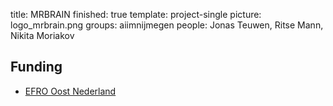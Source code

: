 title: MRBRAIN
finished: true
template: project-single
picture: logo_mrbrain.png
groups: aiimnijmegen
people: Jonas Teuwen, Ritse Mann, Nikita Moriakov

## Funding

* [EFRO Oost Nederland](https://www.op-oost.eu/)
